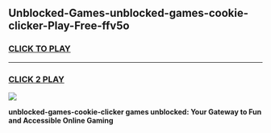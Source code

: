 
## Unblocked-Games-unblocked-games-cookie-clicker-Play-Free-ffv5o
<h3>
<a href="https://premium76.site?title=unblocked-games-cookie-clicker&ref=10A">CLICK TO PLAY</a></h3>
<hr>

<h3>
<a href="https://premium76.site?title=unblocked-games-cookie-clicker&ref=10A">CLICK 2 PLAY</a>
  
</h3>

<a href="https://premium76.site?title=unblocked-games-cookie-clicker&ref=10A"><img src="https://clearcache.store/games.png"></a>


**unblocked-games-cookie-clicker games unblocked: Your Gateway to Fun and Accessible Online Gaming**
